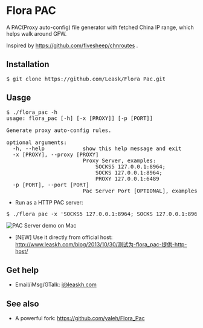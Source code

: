 # Flora PAC

A PAC(Proxy auto-config) file generator with fetched China IP range, which helps walk around GFW.

Inspired by https://github.com/fivesheep/chnroutes .

## Installation
<pre>
$ git clone https://github.com/Leask/Flora_Pac.git
</pre>

## Uasge
<pre>
$ ./flora_pac -h
usage: flora_pac [-h] [-x [PROXY]] [-p [PORT]]

Generate proxy auto-config rules.

optional arguments:
  -h, --help            show this help message and exit
  -x [PROXY], --proxy [PROXY]
                        Proxy Server, examples:
                            SOCKS5 127.0.0.1:8964;
                            SOCKS 127.0.0.1:8964;
                            PROXY 127.0.0.1:6489
  -p [PORT], --port [PORT]
                        Pac Server Port [OPTIONAL], examples: 8970
</pre>
* Run as a HTTP PAC server:
<pre>
$ ./flora_pac -x 'SOCKS5 127.0.0.1:8964; SOCKS 127.0.0.1:8964; DIRECT' -p 8970
</pre>
![PAC Server demo on Mac](https://raw.github.com/Leask/Flora_Pac/master/screenshots/mac.jpg "PAC Server demo on Mac")
* [NEW] Use it directly from official host:
http://www.leaskh.com/blog/2013/10/30/测试为-flora_pac-提供-http-host/

## Get help
* Email/iMsg/GTalk: i@leaskh.com

## See also
* A powerful fork: https://github.com/yaleh/Flora_Pac
